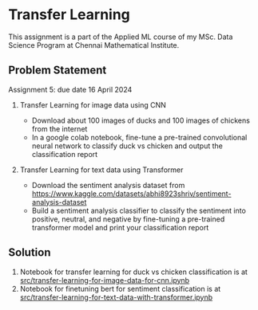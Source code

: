 # Transfer Learning

This assignment is a part of the Applied ML course of my MSc. Data Science Program at Chennai Mathematical Institute.

## Problem Statement

Assignment 5: due date 16 April 2024
1. Transfer Learning for image data using CNN
    - Download about 100 images of ducks and 100 images of chickens from the internet
    - In a google colab notebook, fine-tune a pre-trained convolutional neural network to classify duck vs chicken and output the classification report

2. Transfer Learning for text data using Transformer
    - Download the sentiment analysis dataset from https://www.kaggle.com/datasets/abhi8923shriv/sentiment-analysis-dataset
    - Build a sentiment analysis classifier to classify the sentiment into positive, neutral, and negative by fine-tuning a pre-trained transformer model and print your classification report

## Solution

1. Notebook for transfer learning for duck vs chicken classification is at [src/transfer-learning-for-image-data-for-cnn.ipynb](src/transfer-learning-for-image-data-for-cnn.ipynb)
2. Notebook for finetuning bert for sentiment classification is at [src/transfer-learning-for-text-data-with-transformer.ipynb](src/transfer-learning-for-text-data-with-transformer.ipynb)